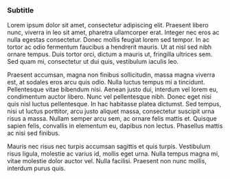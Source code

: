
### Subtitle

Lorem ipsum dolor sit amet, consectetur adipiscing elit. Praesent libero nunc, viverra in leo sit amet, pharetra ullamcorper erat. Integer nec eros ac nulla egestas consectetur. Donec mollis feugiat lorem sed tempor. In ac tortor ac odio fermentum faucibus a hendrerit mauris. Ut at nisl sed nibh ornare tempus. Duis tortor orci, dictum a mauris ut, fringilla ultrices sem. Sed quam mi, consectetur ut dui quis, vestibulum iaculis leo.

Praesent accumsan, magna non finibus sollicitudin, massa magna viverra est, at sodales eros arcu quis odio. Nulla luctus tempus mi a tincidunt. Pellentesque vitae bibendum nisi. Aenean justo dui, interdum vel lorem eu, condimentum auctor libero. Nunc vel pellentesque nibh. Donec eget nisi quis nisl luctus pellentesque. In hac habitasse platea dictumst. Sed tempus, nisi ut luctus porttitor, arcu justo aliquet massa, consectetur suscipit urna risus a massa. Nullam semper arcu sem, ac ornare felis mattis et. Quisque sapien felis, convallis in elementum eu, dapibus non lectus. Phasellus mattis ac nisi sed finibus.

Mauris nec risus nec turpis accumsan sagittis et quis turpis. Vestibulum risus ligula, molestie ac varius id, mollis eget urna. Nulla tempus magna mi, vitae molestie dolor auctor vel. Nulla facilisi. Praesent non nunc mollis, interdum purus quis.